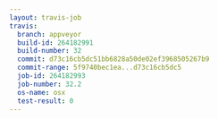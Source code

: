 ```yaml
---
layout: travis-job
travis:
  branch: appveyor
  build-id: 264182991
  build-number: 32
  commit: d73c16cb5dc51bb6828a50de02ef3968505267b9
  commit-range: 5f9740bec1ea...d73c16cb5dc5
  job-id: 264182993
  job-number: 32.2
  os-name: osx
  test-result: 0
---
```

